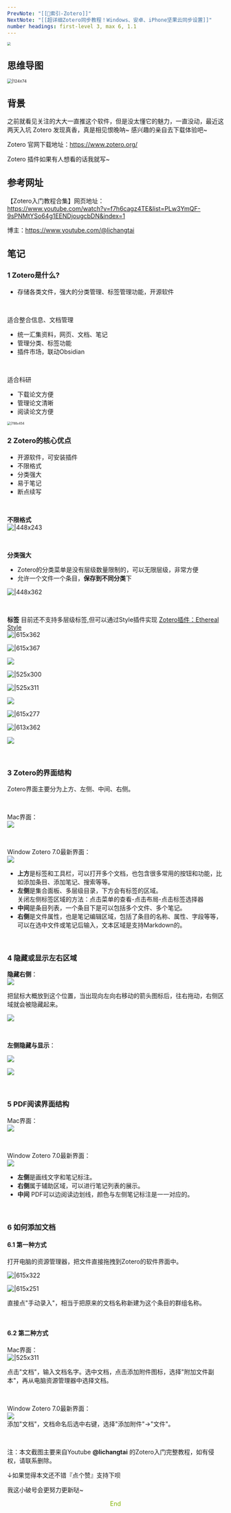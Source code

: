 ```yaml
---
PrevNote: "[[🔖索引-Zotero]]"
NextNote: "[[超详细Zotero同步教程！Windows、安卓、iPhone坚果云同步设置]]"
number headings: first-level 3, max 6, 1.1
---
```

<img src="https://imgs-1302581161.cos.ap-guangzhou.myqcloud.com/ob/20250605025658913.webp" style="zoom: 50%;" />

## 思维导图
<img src="https://imgs-1302581161.cos.ap-guangzhou.myqcloud.com/ob/20250605025304949.webp" alt="|124x74" style="zoom: 67%;" />

## 背景  

之前就看见关注的大大一直推这个软件，但是没太懂它的魅力，一直没动，最近这两天入坑 Zotero 发现真香，真是相见恨晚呐~ 感兴趣的亲自去下载体验吧~  

Zotero 官网下载地址：https://www.zotero.org/

Zotero 插件如果有人想看的话我就写~

## 参考网址

【Zotero入门教程合集】网页地址：  
https://www.youtube.com/watch?v=f7h6cagz4TE&list=PLw3YmQF-9sPNMtYSo64g1EENDjougcbDN&index=1

博主：https://www.youtube.com/@lichangtai

## 笔记

### 1 Zotero是什么?

- 存储各类文件，强大的分类管理、标签管理功能，开源软件


<br/>

适合整合信息、文档管理

- 统一汇集资料，网页、文档、笔记
- 管理分类、标签功能
- 插件市场，联动Obsidian
  

<br/>

适合科研

- 下载论文方便
- 管理论文清晰
- 阅读论文方便
  

<img src="https://imgs-1302581161.cos.ap-guangzhou.myqcloud.com/ob/20250605025304950.webp" alt="|788x454" style="zoom: 50%;" />


<br/>

### 2 Zotero的核心优点

- 开源软件，可安装插件
- 不限格式
- 分类强大
- 易于笔记
- 断点续写
  

<br/>

**不限格式**  
![|448x243](https://imgs-1302581161.cos.ap-guangzhou.myqcloud.com/ob/20250605025304951.webp)

<br/>

**分类强大**

- Zotero的分类菜单是没有层级数量限制的，可以无限层级，非常方便
- 允许一个文件一个条目，**保存到不同分类**下

![|448x362](https://imgs-1302581161.cos.ap-guangzhou.myqcloud.com/ob/20250605025304952.webp)

<br/>

**标签**
目前还不支持多层级标签,但可以通过Style插件实现 [Zotero插件：Ethereal Style](Zotero插件：Ethereal%20Style.md)  
![|615x362](https://imgs-1302581161.cos.ap-guangzhou.myqcloud.com/ob/20250605025304953.webp)

![|615x367](https://imgs-1302581161.cos.ap-guangzhou.myqcloud.com/ob/20250605025304954.webp)

![](https://imgs-1302581161.cos.ap-guangzhou.myqcloud.com/ob/20250605025304955.webp)

![|525x300](https://imgs-1302581161.cos.ap-guangzhou.myqcloud.com/ob/20250605025304956.webp)

![|525x311](https://imgs-1302581161.cos.ap-guangzhou.myqcloud.com/ob/20250605025304957.webp)

![](https://imgs-1302581161.cos.ap-guangzhou.myqcloud.com/ob/20250605025304958.webp)

![|615x277](https://imgs-1302581161.cos.ap-guangzhou.myqcloud.com/ob/20250605025304959.webp)

![|613x362](https://imgs-1302581161.cos.ap-guangzhou.myqcloud.com/ob/20250605025304960.webp)

![](https://imgs-1302581161.cos.ap-guangzhou.myqcloud.com/ob/20250605025304961.webp)

<br/>

### 3 Zotero的界面结构

Zotero界面主要分为上方、左侧、中间、右侧。

<br/>

Mac界面：  
![](https://imgs-1302581161.cos.ap-guangzhou.myqcloud.com/ob/20250605025304962.webp)

<br/>

Window Zotero 7.0最新界面：  
![](https://imgs-1302581161.cos.ap-guangzhou.myqcloud.com/ob/20250605025304963.webp)

- **上方**是标签和工具栏，可以打开多个文档，也包含很多常用的按钮和功能，比如添加条目、添加笔记、搜索等等。
- **左侧**是集合面板、多层级目录，下方会有标签的区域。  
    关闭左侧标签区域的方法：点击菜单的查看-点击布局-点击标签选择器
- **中间**是条目列表，一个条目下是可以包括多个文件、多个笔记。
- **右侧**是文件属性，也是笔记编辑区域，包括了条目的名称、属性、字段等等，可以在选中文件或笔记后输入，文本区域是支持Markdown的。
  

<br/>

### 4 隐藏或显示左右区域

**隐藏右侧**：  
![](https://imgs-1302581161.cos.ap-guangzhou.myqcloud.com/ob/20250605025304964.webp)

把鼠标大概放到这个位置，当出现向左向右移动的箭头图标后，往右拖动，右侧区域就会被隐藏起来。

![](https://imgs-1302581161.cos.ap-guangzhou.myqcloud.com/ob/20250605025304965.webp)

<br/>

**左侧隐藏与显示**：

![](https://imgs-1302581161.cos.ap-guangzhou.myqcloud.com/ob/20250605025304966.webp)

![](https://imgs-1302581161.cos.ap-guangzhou.myqcloud.com/ob/20250605025304967.webp)

<br/>

### 5 PDF阅读界面结构

Mac界面：  
![](https://imgs-1302581161.cos.ap-guangzhou.myqcloud.com/ob/20250605025304968.webp)

<br/>

Window Zotero 7.0最新界面：  
![](https://imgs-1302581161.cos.ap-guangzhou.myqcloud.com/ob/20250605025304969.webp)

- **左侧**是画线文字和笔记标注。
- **右侧**属于辅助区域，可以进行笔记列表的展示。
- **中间** PDF可以边阅读边划线，颜色与左侧笔记标注是一一对应的。


<br/>

### 6 如何添加文档


#### 6.1 第一种方式

打开电脑的资源管理器，把文件直接拖拽到Zotero的软件界面中。

![|615x322](https://imgs-1302581161.cos.ap-guangzhou.myqcloud.com/ob/20250605025304970.webp)

![|615x251](https://imgs-1302581161.cos.ap-guangzhou.myqcloud.com/ob/20250605025304971.webp)

直接点"手动录入"，相当于把原来的文档名称新建为这个条目的群组名称。


<br/>

#### 6.2 第二种方式

Mac界面：  
![|525x311](https://imgs-1302581161.cos.ap-guangzhou.myqcloud.com/ob/20250605025304972.webp)

点击"文档"，输入文档名字。选中文档，点击添加附件图标，选择"附加文件副本"，再从电脑资源管理器中选择文档。


<br/>

Window Zotero 7.0最新界面：  
![](https://imgs-1302581161.cos.ap-guangzhou.myqcloud.com/ob/20250605025304973.webp)  
添加"文档"，文档命名后选中右键，选择"添加附件"->"文件"。

<br/>

注：本文截图主要来自Youtube **@lichangtai** 的Zotero入门完整教程，如有侵权，请联系删除。

↓如果觉得本文还不错『点个赞』支持下呗

我这小破号会更努力更新哒~

<center><font color=#81B300>End</font></center>